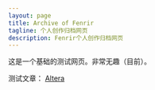 ```yaml
---
layout: page
title: Archive of Fenrir
tagline: 个人创作归档网页
description: Fenrir个人创作归档网页
---
```


这是一个基础的测试网页。非常无趣（目前）。

测试文章：
[Altera](pages/Altera_1.md)
